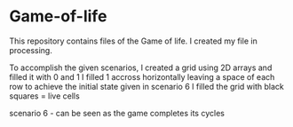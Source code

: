 # Game-of-life
This repository contains files of the Game of life. I created my file in processing.

To accomplish the given scenarios, 
  I created a grid using 2D arrays
  and filled it with 0 and 1
    I filled 1 accross horizontally leaving a space of each row to achieve the initial state given in scenario 6
  I filled the grid with black squares = live cells
  
  scenario 6 - can be seen as the game completes its cycles
    
